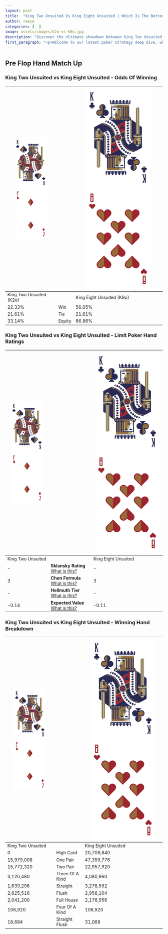 ```yaml
---
layout: post
title:  "King Two Unsuited Vs King Eight Unsuited | Which Is The Better Hand In Poker? A Complete Guide"
author: reece
categories: [  ]
image: assets/images/k2o-vs-k8o.jpg
description: "Discover the ultimate showdown between King Two Unsuited and King Eight Unsuited in poker! Uncover the odds, strategies, and scenarios where one hand triumphs over the other. Get ready to up your poker game with this thrilling analysis."
first_paragraph: "<p>Welcome to our latest poker strategy deep dive, where we're pitting two distinct hands against each other in a high-stakes showdown: King Two Unsuited vs King Eight Unsuited.</p><p>In the dynamic world of poker, every decision counts, and knowing which hand holds the upper hand is key to your success at the table.</p><p>In this article, we'll dissect these two hands, explore the scenarios where one dominates the other, and equip you with the knowledge to make strategic choices that can tip the odds in your favor.</p><p>Get ready to unravel the intriguing dynamics of these poker hands and elevate your game to new heights.</p>"
---
```




[comment]: # (sp0)

## Pre Flop Hand Match Up

<div class="table hand-ratings" markdown="1"> 



### King Two Unsuited vs King Eight Unsuited - Odds Of Winning


    
| ![image info](assets/images/hand1/K.png) ![image info](assets/images/hand1/2o.png) |  | ![image info](assets/images/hand2/K.png) ![image info](assets/images/hand2/8o.png) |
| -------- | -------- | -------- |
| King Two Unsuited (K2o) |  | King Eight Unsuited (K8o) |
| 22.33% | Win | 56.05% |
| 21.61% | Tie | 21.61% |
| 33.14% | Equity | 66.86% |




[comment]: # (sp1)



### King Two Unsuited vs King Eight Unsuited - Limit Poker Hand Ratings


    
| ![image info](assets/images/hand1/K.png) ![image info](assets/images/hand1/2o.png) |  | ![image info](assets/images/hand2/K.png) ![image info](assets/images/hand2/8o.png) |
| -------- | -------- | -------- |
| King Two Unsuited |  | King Eight Unsuited |
| - | **Sklansky Rating** [What is this?](/sklansky-rating-explained) | - |
| 3 | **Chen Formula** [What is this?](/chen-formula-explained) | 3 |
| - | **Hellmuth Tier** [What is this?](/Hellmuth-tier-explained) | - |
| -0.14 | **Expected Value** [What is this?](/expected-value-explained) | -0.11 |




[comment]: # (sp2)



### King Two Unsuited vs King Eight Unsuited - Winning Hand Breakdown


    
| ![image info](assets/images/hand1/K.png) ![image info](assets/images/hand1/2o.png) |  | ![image info](assets/images/hand2/K.png) ![image info](assets/images/hand2/8o.png) |
| -------- | -------- | -------- |
| King Two Unsuited |  | King Eight Unsuited |
| 0 | High Card | 20,708,640 |
| 15,979,008 | One Pair | 47,359,776 |
| 15,772,320 | Two Pair | 22,957,920 |
| 3,120,480 | Three Of A Kind | 4,080,960 |
| 1,639,296 | Straight | 3,278,592 |
| 2,625,516 | Flush | 2,956,104 |
| 2,041,200 | Full House | 2,176,956 |
| 106,920 | Four Of A Kind | 106,920 |
| 18,684 | Straight Flush | 31,068 |




[comment]: # (sp3)



</div>

[comment]: # (sp4)



[comment]: # (sp5)

